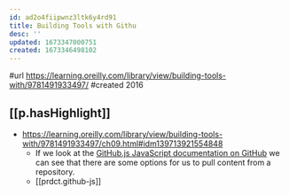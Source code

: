 ```yaml
---
id: ad2o4fiipwnz3ltk6y4rd91
title: Building Tools with Githu
desc: ''
updated: 1673347000751
created: 1673346498102
---
```


#url https://learning.oreilly.com/library/view/building-tools-with/9781491933497/
#created 2016

## [[p.hasHighlight]]

- https://learning.oreilly.com/library/view/building-tools-with/9781491933497/ch09.html#idm139713921554848
  - If we look at the [GitHub.js JavaScript documentation on GitHub](https://github.com/michael/github) we can see that there are some options for us to pull content from a repository.
  - [[prdct.github-js]]